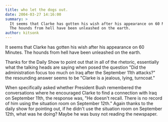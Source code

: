 ```yaml
---
title: who let the dogs out.
date: 2004-03-27 14:16:00
summary: >
  It seems that Clarke has gotten his wish after his appearance on 60 Minutes.
  The hounds from hell have been unleashed on the earth.
author: kitsonk
---
```


It seems that Clarke has gotten his wish after his appearance on 60 Minutes. The hounds from hell have been unleashed on
the earth.

Thanks for the Daily Show to point out that in all of the rhetoric, essentially what the talking heads are saying when
posed the question "Did the administration focus too much on Iraq after the September 11th attacks?" the resounding
answer seems to be "Clarke is a jealous, lying, turncoat."

When specifically asked whether President Bush remembered the conversations where he encouraged Clarke to find a
connection with Iraq on September 11th, the response was, "He doesn't recall. There is no record of him using the
situation room on September 12th." Again thanks to the daily show for pointing out, if he didn't use the situation room
on September 12th, what was he doing? Maybe he was busy not reading the newspaper.
